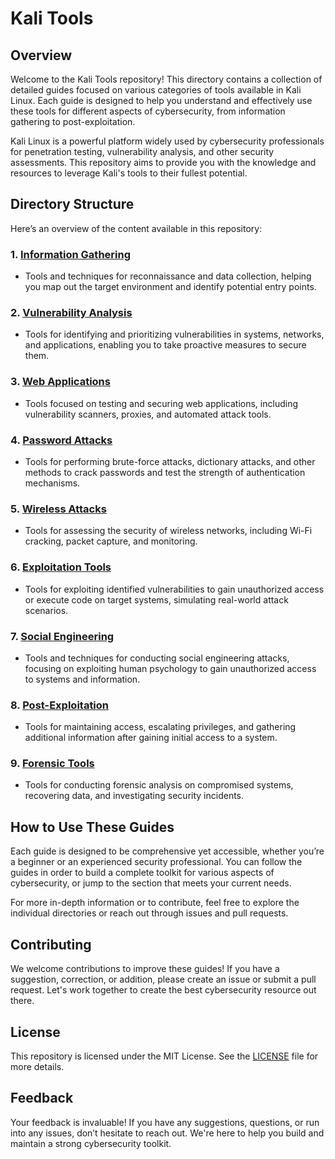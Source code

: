 # Kali Tools

## Overview

Welcome to the Kali Tools repository! This directory contains a collection of detailed guides focused on various categories of tools available in Kali Linux. Each guide is designed to help you understand and effectively use these tools for different aspects of cybersecurity, from information gathering to post-exploitation.

Kali Linux is a powerful platform widely used by cybersecurity professionals for penetration testing, vulnerability analysis, and other security assessments. This repository aims to provide you with the knowledge and resources to leverage Kali's tools to their fullest potential.

## Directory Structure

Here’s an overview of the content available in this repository:

### 1. **[Information Gathering](./information-gathering/GUIDE.md)**
   - Tools and techniques for reconnaissance and data collection, helping you map out the target environment and identify potential entry points.

### 2. **[Vulnerability Analysis](./vulnerability-analysis/GUIDE.md)**
   - Tools for identifying and prioritizing vulnerabilities in systems, networks, and applications, enabling you to take proactive measures to secure them.

### 3. **[Web Applications](./web-applications/GUIDE.md)**
   - Tools focused on testing and securing web applications, including vulnerability scanners, proxies, and automated attack tools.

### 4. **[Password Attacks](./password-attacks/GUIDE.md)**
   - Tools for performing brute-force attacks, dictionary attacks, and other methods to crack passwords and test the strength of authentication mechanisms.

### 5. **[Wireless Attacks](./wireless-attacks/GUIDE.md)**
   - Tools for assessing the security of wireless networks, including Wi-Fi cracking, packet capture, and monitoring.

### 6. **[Exploitation Tools](./exploitation-tools/GUIDE.md)**
   - Tools for exploiting identified vulnerabilities to gain unauthorized access or execute code on target systems, simulating real-world attack scenarios.

### 7. **[Social Engineering](./social-engineering/GUIDE.md)**
   - Tools and techniques for conducting social engineering attacks, focusing on exploiting human psychology to gain unauthorized access to systems and information.

### 8. **[Post-Exploitation](./post-exploitation/GUIDE.md)**
   - Tools for maintaining access, escalating privileges, and gathering additional information after gaining initial access to a system.

### 9. **[Forensic Tools](./forensic-tools/GUIDE.md)**
   - Tools for conducting forensic analysis on compromised systems, recovering data, and investigating security incidents.

## How to Use These Guides

Each guide is designed to be comprehensive yet accessible, whether you’re a beginner or an experienced security professional. You can follow the guides in order to build a complete toolkit for various aspects of cybersecurity, or jump to the section that meets your current needs.

For more in-depth information or to contribute, feel free to explore the individual directories or reach out through issues and pull requests.

## Contributing

We welcome contributions to improve these guides! If you have a suggestion, correction, or addition, please create an issue or submit a pull request. Let's work together to create the best cybersecurity resource out there.

## License

This repository is licensed under the MIT License. See the [LICENSE](../LICENSE) file for more details.

## Feedback

Your feedback is invaluable! If you have any suggestions, questions, or run into any issues, don’t hesitate to reach out. We're here to help you build and maintain a strong cybersecurity toolkit.